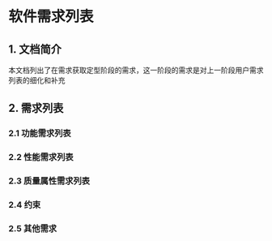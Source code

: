 # 软件需求列表

## 1. 文档简介

​	本文档列出了在需求获取定型阶段的需求，这一阶段的需求是对上一阶段用户需求列表的细化和补充

## 2. 需求列表

### 2.1 功能需求列表



### 2.2 性能需求列表

### 2.3 质量属性需求列表

### 2.4 约束

### 2.5 其他需求